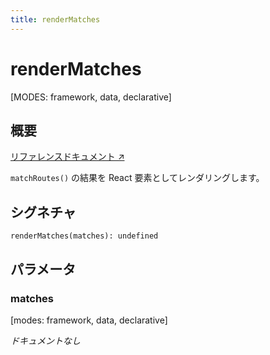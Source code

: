 ```yaml
---
title: renderMatches
---
```


# renderMatches

[MODES: framework, data, declarative]

## 概要

[リファレンスドキュメント ↗](https://api.reactrouter.com/v7/functions/react_router.renderMatches.html)

`matchRoutes()` の結果を React 要素としてレンダリングします。

## シグネチャ

```tsx
renderMatches(matches): undefined
```

## パラメータ

### matches

[modes: framework, data, declarative]

_ドキュメントなし_

